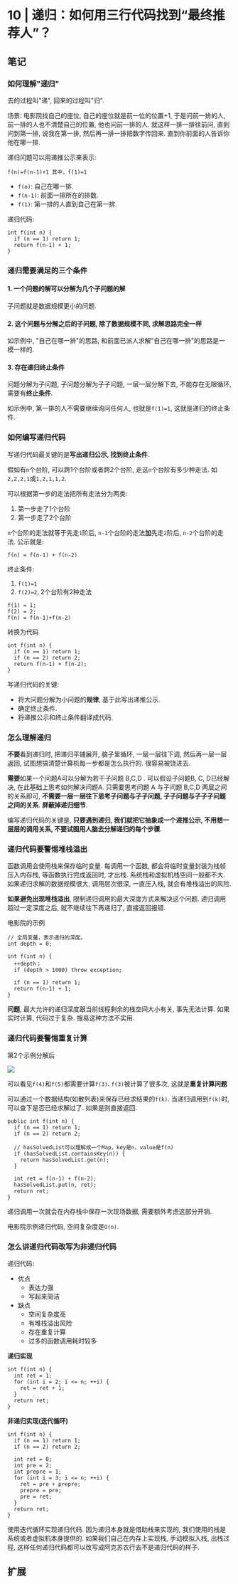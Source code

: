 # 10 | 递归：如何用三行代码找到“最终推荐人”？

## 笔记

### 如何理解"递归"

去的过程叫"递", 回来的过程叫"归".

场景: 电影院找自己的座位, 自己的座位就是前一位的位置+1, 于是问前一排的人, 前一排的人也不清楚自己的位置, 他也问前一排的人. 就这样一排一排往前问, 直到问到第一排, 说我在第一排, 然后再一排一排把数字传回来. 直到你前面的人告诉你他在哪一排.

递归问题可以用递推公示来表示:

```
f(n)=f(n-1)+1 其中，f(1)=1
```

* `f(n)`: 自己在哪一排.
* `f(n-1)`: 前面一排所在的排数.
* `f(1)`: 第一排的人直到自己在第一排.

递归代码:

```
int f(int n) {
  if (n == 1) return 1;
  return f(n-1) + 1;
}
```

### 递归需要满足的三个条件

#### 1. 一个问题的解可以分解为几个子问题的解

子问题就是数据规模更小的问题.

#### 2. 这个问题与分解之后的子问题, 除了数据规模不同, 求解思路完全一样

如示例中, "自己在哪一排"的思路, 和前面已派人求解"自己在哪一排"的思路是一模一样的.

#### 3. 存在递归终止条件

问题分解为子问题, 子问题分解为子子问题, 一层一层分解下去, 不能存在无限循环, 需要有**终止条件**.

如示例中, 第一排的人不需要继续询问任何人, 也就是`f(1)=1`, 这就是递归的终止条件.

### 如何编写递归代码

写递归代码最关键的是**写出递归公示, 找到终止条件**.

假如有`n`个台阶, 可以跨1个台阶或者跨2个台阶, 走这`n`个台阶有多少种走法. 如`2,2,2,1`或`1,2,1,1,2`.

可以根据第一步的走法把所有走法分为两类:

1. 第一步走了1个台阶
2. 第一步走了2个台阶

`n`个台阶的走法就等于先走`1`阶后, `n-1`个台阶的走法**加**先走`2`阶后, `n-2`个台阶的走法. 公示就是:

```
f(n) = f(n-1) + f(n-2)
``` 

终止条件:

1. `f(1)=1`
2. `f(2)=2`, 2个台阶有2种走法

```
f(1) = 1;
f(2) = 2;
f(n) = f(n-1)+f(n-2)
```

转换为代码

```
int f(int n) {
  if (n == 1) return 1;
  if (n == 2) return 2;
  return f(n-1) + f(n-2);
}
```

写递归代码的关键:

* 将大问题分解为小问题的**规律**, 基于此写出递推公示.
* 确定终止条件.
* 将递推公示和终止条件翻译成代码.

### 怎么理解递归

**不要**看到递归时, 把递归平铺展开, 脑子里循环, 一层一层往下调, 然后再一层一层返回, 试图想搞清楚计算机每一步都是怎么执行的. 很容易被饶进去.

**需要**如果一个问题A可以分解为若干子问题 B,C,D . 可以假设子问题B, C, D已经解决, 在此基础上思考如何解决问题A. 只需要思考问题 A 与子问题 B,C,D 两层之间的关系即可, **不需要一层一层往下思考子问题与子子问题, 子子问题与子子子问题之间的关系**. **屏蔽掉递归细节**.

编写递归代码的关键是, **只要遇到递归, 我们就把它抽象成一个递推公示, 不用想一层层的调用关系, 不要试图用人脑去分解递归的每个步骤**.

### 递归代码要警惕堆栈溢出

函数调用会使用栈来保存临时变量. 每调用一个函数, 都会将临时变量封装为栈帧压入内存栈, 等函数执行完成返回时, 才出栈. 系统栈和虚拟机栈空间一般都不大. 如果递归求解的数据规模很大, 调用层次很深, 一直压入栈, 就会有堆栈溢出的风险.

**如果避免出现堆栈溢出**, 限制递归调用的最大深度方式来解决这个问题. 递归调用超过一定深度之后, 就不继续往下再递归了, 直接返回报错.

电影院的示例

```
// 全局变量，表示递归的深度。
int depth = 0;

int f(int n) {
  ++depth；
  if (depth > 1000) throw exception;
  
  if (n == 1) return 1;
  return f(n-1) + 1;
}
```

**问题**, 最大允许的递归深度跟当前线程剩余的栈空间大小有关, 事先无法计算. 如果实时计算, 代码过于复杂. 搜易这种方法不实用.

### 递归代码要警惕重复计算

第2个示例分解后

![](./img/10_01.jpg)

可以看见`f(4)`和`f(5)`都需要计算`f(3)`. `f(3)`被计算了很多次, 这就是**重复计算问题**

可以通过一个数据结构(如散列表)来保存已经求结果的`f(k)`. 当递归调用到`f(k)`时, 可以查下是否已经求解过了. 如果是则直接返回.

```
public int f(int n) {
  if (n == 1) return 1;
  if (n == 2) return 2;
  
  // hasSolvedList可以理解成一个Map，key是n，value是f(n)
  if (hasSolvedList.containsKey(n)) {
    return hasSolvedList.get(n);
  }
  
  int ret = f(n-1) + f(n-2);
  hasSolvedList.put(n, ret);
  return ret;
}
```

递归调用一次就会在内存栈中保存一次现场数据, 需要额外考虑这部分开销.

电影院示例递归代码, 空间复杂度是`O(n)`.

### 怎么讲递归代码改写为非递归代码

递归代码:

* 优点
	* 表达力强
	* 写起来简洁
* 缺点
	* 空间复杂度高
	* 有堆栈溢出风险
	* 存在重复计算
	* 过多的函数调用耗时较多

**递归实现**

```
int f(int n) {
  int ret = 1;
  for (int i = 2; i <= n; ++i) {
    ret = ret + 1;
  }
  return ret;
}
```

**非递归实现(迭代循环)**

```
int f(int n) {
  if (n == 1) return 1;
  if (n == 2) return 2;
  
  int ret = 0;
  int pre = 2;
  int prepre = 1;
  for (int i = 3; i <= n; ++i) {
    ret = pre + prepre;
    prepre = pre;
    pre = ret;
  }
  return ret;
}
```

使用迭代循环实现递归代码. 因为递归本身就是借助栈来实现的, 我们使用的栈是系统或者虚拟机本身提供的. 如果我们自己在内存上实现栈, 手动模拟入栈, 出栈过程, 这样任何递归代码都可以改写成阿克苏农行去不是递归代码的样子.

## 扩展